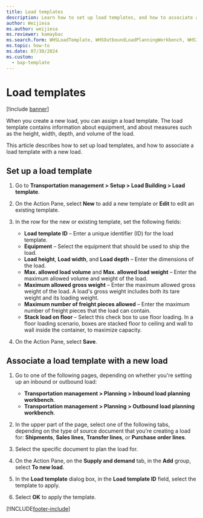 ```yaml
---
title: Load templates
description: Learn how to set up load templates, and how to associate a load template with a new load, including a step-by-step process.
author: Weijiesa
ms.author: weijiesa
ms.reviewer: kamaybac
ms.search.form: WHSLoadTemplate, WHSOutboundLoadPlanningWorkbench, WHSInboundLoadPlanningWorkbench
ms.topic: how-to
ms.date: 07/30/2024
ms.custom: 
  - bap-template
---
```


# Load templates

[!include [banner](../../includes/banner.md)]

When you create a new load, you can assign a load template. The load template contains information about equipment, and about measures such as the height, width, depth, and volume of the load.

This article describes how to set up load templates, and how to associate a load template with a new load.

## Set up a load template

1. Go to **Transportation management \> Setup \> Load Building \> Load template**.
1. On the Action Pane, select **New** to add a new template or **Edit** to edit an existing template.
1. In the row for the new or existing template, set the following fields:

    - **Load template ID** – Enter a unique identifier (ID) for the load template.
    - **Equipment** – Select the equipment that should be used to ship the load.
    - **Load height**, **Load width**, and **Load depth** – Enter the dimensions of the load.
    - **Max. allowed load volume** and **Max. allowed load weight** – Enter the maximum allowed volume and weight of the load.
    - **Maximum allowed gross weight** – Enter the maximum allowed gross weight of the load. A load's gross weight includes both its tare weight and its loading weight.
    - **Maximum number of freight pieces allowed** – Enter the maximum number of freight pieces that the load can contain.
    - **Stack load on floor** – Select this check box to use floor loading. In a floor loading scenario, boxes are stacked floor to ceiling and wall to wall inside the container, to maximize capacity.

1. On the Action Pane, select **Save**.

## Associate a load template with a new load

1. Go to one of the following pages, depending on whether you're setting up an inbound or outbound load:
    - **Transportation management > Planning > Inbound load planning workbench**.
    - **Transportation management > Planning > Outbound load planning workbench**.

1. In the upper part of the page, select one of the following tabs, depending on the type of source document that you're creating a load for: **Shipments**, **Sales lines**, **Transfer lines**, or **Purchase order lines**.
1. Select the specific document to plan the load for.
1. On the Action Pane, on the **Supply and demand** tab, in the **Add** group, select **To new load**.
1. In the **Load template** dialog box, in the **Load template ID** field, select the template to apply.
1. Select **OK** to apply the template.

[!INCLUDE[footer-include](../../../includes/footer-banner.md)]
